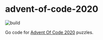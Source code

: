 # advent-of-code-2020

![build](https://github.com/pmatseykanets/advent-of-code-2020/workflows/build/badge.svg)

Go code for [Advent Of Code 2020](https://adventofcode.com/2020) puzzles.


